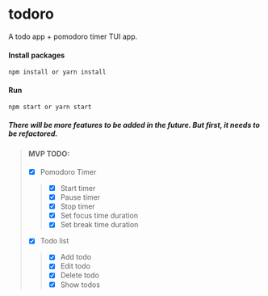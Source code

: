 # todoro
A todo app + pomodoro timer TUI app.



#### Install packages
```
npm install or yarn install
```

#### Run
```
npm start or yarn start
```

##### There will be more features to be added in the future. But first, it needs to be refactored.

> #### MVP TODO:
>
> - [x] Pomodoro Timer
> > - [x] Start timer
> > - [x] Pause timer
> > - [x] Stop timer
> > - [x] Set focus time duration
> > - [x] Set break time duration
> - [x] Todo list
> > - [x] Add todo
> > - [x] Edit todo
> > - [x] Delete todo
> > - [x] Show todos
